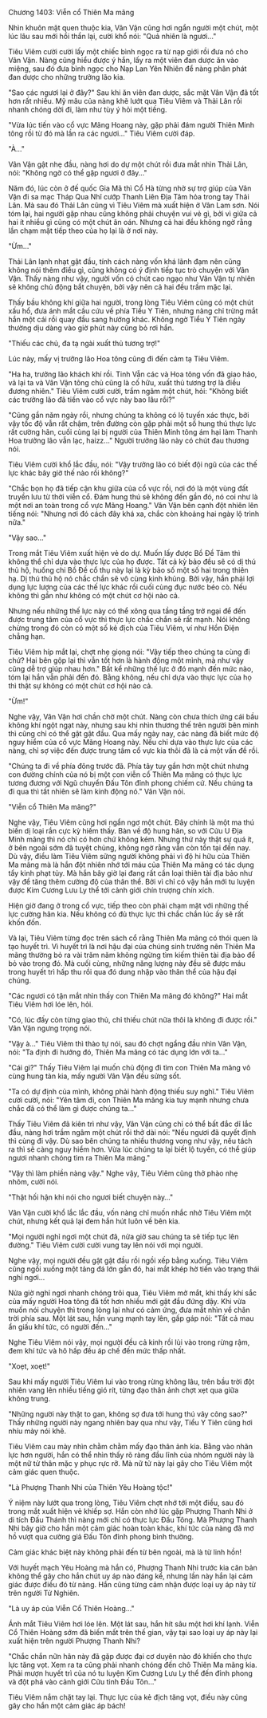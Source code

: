 




Chương 1403: Viễn cổ Thiên Ma mãng


Nhìn khuôn mặt quen thuộc kia, Vân Vận cũng hơi ngẩn người một chút, một lúc lâu sau mới hồi thần lại, cười khổ nói: "Quả nhiên là ngươi…"

Tiêu Viêm cười cười lấy một chiếc bình ngọc ra từ nạp giới rồi đưa nó cho Vân Vận. Nàng cũng hiểu được ý hắn, lấy ra một viên đan dược ăn vào miệng, sau đó đưa bình ngọc cho Nạp Lan Yên Nhiên để nàng phân phát đan dược cho những trưởng lão kia.

"Sao các ngươi lại ở đây?" Sau khi ăn viên đan dược, sắc mặt Vân Vận đã tốt hơn rất nhiều. Mỹ mâu của nàng khẽ lướt qua Tiêu Viêm và Thải Lân rồi nhanh chóng dời đi, làm như tùy ý hỏi một tiếng.

"Vừa lúc tiến vào cổ vực Mãng Hoang này, gặp phải đám người Thiên Minh tông rồi từ đó mà lần ra các ngươi…" Tiêu Viêm cười đáp.

"À…"

Vân Vận gật nhẹ đầu, nàng hơi do dự một chút rồi đưa mắt nhìn Thải Lân, nói: "Không ngờ có thể gặp ngươi ở đây…"

Năm đó, lúc còn ở đế quốc Gia Mã thì Cổ Hà từng nhờ sự trợ giúp của Vân Vận đi sa mạc Tháp Qua Nhĩ cướp Thanh Liên Địa Tâm hỏa trong tay Thải Lân. Mà sau đó Thải Lân cũng vì Tiêu Viêm mà xuất hiện ở Vân Lam sơn. Nói tóm lại, hai người gặp nhau cũng không phải chuyện vui vẻ gì, bởi vì giữa cả hai ít nhiều gì cũng có một chút ân oán. Nhưng cả hai đều không ngờ rằng lần chạm mặt tiếp theo của họ lại là ở nơi này.

"Ừm…"

Thải Lân lạnh nhạt gật đầu, tính cách nàng vốn khá lãnh đạm nên cũng không nói thêm điều gì, cũng không có ý định tiếp tục trò chuyện với Vân Vận. Thấy nàng như vậy, người vốn có chút cao ngạo như Vân Vận tự nhiên sẽ không chủ động bắt chuyện, bởi vậy nên cả hai đều trầm mặc lại.

Thấy bầu không khí giữa hai người, trong lòng Tiêu Viêm cũng có một chút xấu hổ, đưa ánh mắt cầu cứu về phía Tiểu Y Tiên, nhưng nàng chỉ trừng mắt hắn một cái rồi quay đầu sang hướng khác. Không ngờ Tiểu Y Tiên ngày thường dịu dàng vào giờ phút này cũng bỏ rơi hắn.

"Thiếu các chủ, đa tạ ngài xuất thủ tương trợ!"

Lúc này, mấy vị trưởng lão Hoa tông cũng đi đến cảm tạ Tiêu Viêm.

"Ha ha, trưởng lão khách khí rồi. Tinh Vẫn các và Hoa tông vốn đã giao hảo, vả lại ta và Vân Vận tông chủ cũng là cố hữu, xuất thủ tương trợ là điều đương nhiên." Tiêu Viêm cười cười, trầm ngâm một chút, hỏi: "Không biết các trưởng lão đã tiến vào cổ vực này bao lâu rồi?"

"Cũng gần năm ngày rồi, nhưng chúng ta không có lộ tuyến xác thực, bởi vậy tốc độ vẫn rất chậm, trên đường còn gặp phải một số hung thú thực lực rất cường hãn, cuối cùng lại bị người của Thiên Minh tông ám hại làm Thanh Hoa trưởng lão vẫn lạc, haizz…" Người trưởng lão này có chút đau thương nói.

Tiêu Viêm cười khổ lắc đầu, nói: "Vậy trưởng lão có biết đội ngũ của các thế lực khác bây giờ thế nào rồi không?"

"Chắc bọn họ đã tiếp cận khu giữa của cổ vực rồi, nơi đó là một vùng đất truyền lưu từ thời viễn cổ. Đám hung thú sẽ không đến gần đó, nó coi như là một nơi an toàn trong cổ vực Mãng Hoang." Vân Vận bên cạnh đột nhiên lên tiếng nói: "Nhưng nơi đó cách đây khá xa, chắc còn khoảng hai ngày lộ trình nữa."

"Vậy sao…"

Trong mắt Tiêu Viêm xuất hiện vẻ do dự. Muốn lấy được Bồ Đề Tâm thì không thể chỉ dựa vào thực lực của họ được. Tất cả kỳ bảo đều sẽ có dị thú thủ hộ, huống chi Bồ Đề cổ thụ này lại là kỳ bảo số một số hai trong thiên hạ. Dị thú thủ hộ nó chắc chắn sẽ vô cùng kinh khủng. Bởi vậy, hắn phải lợi dụng lực lượng của các thế lực khác rồi cuối cùng đục nước béo cò. Nếu không thì gần như không có một chút cơ hội nào cả.

Nhưng nếu những thế lực này có thể xông qua tầng tầng trở ngại để đến được trung tâm của cổ vực thì thực lực chắc chắn sẽ rất mạnh. Nói không chừng trong đó còn có một số kẻ địch của Tiêu Viêm, ví như Hồn Điện chẳng hạn.

Tiêu Viêm híp mắt lại, chợt nhẹ giọng nói: "Vậy tiếp theo chúng ta cùng đi chứ? Hai bên gộp lại thì vẫn tốt hơn là hành động một mình, mà như vậy cũng dễ trợ giúp nhau hơn." Bất kể những thế lực ở đó mạnh đến mức nào, tóm lại hắn vẫn phải đến đó. Bằng không, nếu chỉ dựa vào thực lực của họ thì thật sự không có một chút cơ hội nào cả.

"Ừm!"

Nghe vậy, Vân Vận hơi chần chờ một chút. Nàng còn chưa thích ứng cái bầu không khí ngột ngạt này, nhưng sau khi nhìn thương thế trên người bên mình thì cũng chỉ có thể gật gật đầu. Qua mấy ngày nay, các nàng đã biết mức độ nguy hiểm của cổ vực Mãng Hoang này. Nếu chỉ dựa vào thực lực của các nàng, chỉ sợ việc đến được trung tâm cổ vực kia thôi đã là cả một vấn đề rồi.

"Chúng ta đi về phía đông trước đã. Phía tây tuy gần hơn một chút nhưng con đường chính của nó bị một con viễn cổ Thiên Ma mãng có thực lực tương đương với Ngũ chuyển Đấu Tôn đỉnh phong chiếm cứ. Nếu chúng ta đi qua thì tất nhiên sẽ làm kinh động nó." Vân Vận nói.

"Viễn cổ Thiên Ma mãng?"

Nghe vậy, Tiêu Viêm cũng hơi ngẩn ngơ một chút. Đây chính là một ma thú biến dị loại rắn cực kỳ hiếm thấy. Bàn về độ hung hãn, so với Cửu U Địa Minh mãng thì nó chỉ có hơn chứ không kém. Nhưng thứ này thật sự quá ít, ở bên ngoài sớm đã tuyệt chủng, không ngờ rằng vẫn còn tồn tại đến nay. Dù vậy, điều làm Tiêu Viêm sững người không phải vì độ hi hữu của Thiên Ma mãng mà là hắn đột nhiên nhớ tới máu của Thiên Ma mãng có tác dụng tẩy kinh phạt tủy. Mà hắn bây giờ lại đang rất cần loại thiên tài địa bảo như vậy để tăng thêm cường độ của thân thể. Bởi vì chỉ có vậy hắn mới tu luyện được Kim Cương Lưu Ly thể tới cảnh giới chín trượng chín xích.

Hiện giờ đang ở trong cổ vực, tiếp theo còn phải chạm mặt với những thế lực cường hãn kia. Nếu không có đủ thực lực thì chắc chắn lúc ấy sẽ rất khốn đốn.

Vả lại, Tiêu Viêm từng đọc trên sách cổ rằng Thiên Ma mãng có thói quen là tạo huyết trì. Vì huyết trì là nơi hậu đại của chúng sinh trưởng nên Thiên Ma mãng thường bỏ ra vài trăm năm không ngừng tìm kiếm thiên tài địa bảo để bỏ vào trong đó. Mà cuối cùng, những năng lượng này đều sẽ được máu trong huyết trì hấp thu rồi qua đó dung nhập vào thân thể của hậu đại chúng.

"Các ngươi có tận mắt nhìn thấy con Thiên Ma mãng đó không?" Hai mắt Tiêu Viêm hơi lóe lên, hỏi.

"Có, lúc đấy còn từng giao thủ, chỉ thiếu chút nữa thôi là không đi được rồi." Vân Vận ngưng trọng nói.

"Vậy à…" Tiêu Viêm thì thào tự nói, sau đó chợt ngẩng đầu nhìn Vân Vận, nói: "Ta định đi hướng đó, Thiên Ma mãng có tác dụng lớn với ta…"

"Cái gì?" Thấy Tiêu Viêm lại muốn chủ động đi tìm con Thiên Ma mãng vô cùng hung tàn kia, mấy người Vân Vận đều sửng sốt.

"Ta có dự định của mình, không phải hành động thiếu suy nghĩ." Tiêu Viêm cười cười, nói: "Yên tâm đi, con Thiên Ma mãng kia tuy mạnh nhưng chưa chắc đã có thể làm gì được chúng ta…"

Thấy Tiêu Viêm đã kiên trì như vậy, Vân Vận cũng chỉ có thể bất đắc dĩ lắc đầu, nàng hơi trầm ngâm một chút rồi thở dài nói: "Nếu ngươi đã quyết định thì cùng đi vậy. Dù sao bên chúng ta nhiều thương vong như vậy, nếu tách ra thì sẽ càng nguy hiểm hơn. Vừa lúc chúng ta lại biết lộ tuyến, có thể giúp ngươi nhanh chóng tìm ra Thiên Ma mãng."

"Vậy thì làm phiền nàng vậy." Nghe vậy, Tiêu Viêm cũng thở phào nhẹ nhõm, cười nói.

"Thật hối hận khi nói cho ngươi biết chuyện này…"

Vân Vận cười khổ lắc lắc đầu, vốn nàng chỉ muốn nhắc nhở Tiêu Viêm một chút, nhưng kết quả lại đem hắn hút luôn về bên kia.

"Mọi người nghỉ ngơi một chút đã, nửa giờ sau chúng ta sẽ tiếp tục lên đường." Tiêu Viêm cười cười vung tay lên nói với mọi người.

Nghe vậy, mọi người đều gật gật đầu rồi ngồi xếp bằng xuống. Tiêu Viêm cũng ngồi xuống một tảng đá lớn gần đó, hai mắt khép hờ tiến vào trạng thái nghỉ ngơi…

Nửa giờ nghỉ ngơi nhanh chóng trôi qua, Tiêu Viêm mở mắt, khi thấy khí sắc của mấy người Hoa tông đã tốt hơn nhiều mới gật đầu đứng dậy. Khi vừa muốn nói chuyện thì trong lòng lại như có cảm ứng, đưa mắt nhìn về chân trời phía sau. Một lát sau, hắn vung mạnh tay lên, gấp gáp nói: "Tất cả mau ẩn giấu khí tức, có người đến…"

Nghe Tiêu Viêm nói vậy, mọi người đều cả kinh rồi lùi vào trong rừng rậm, đem khí tức và hô hấp đều áp chế đến mức thấp nhất.

"Xoẹt, xoẹt!"

Sau khi mấy người Tiêu Viêm lui vào trong rừng không lâu, trên bầu trời đột nhiên vang lên nhiều tiếng gió rít, từng đạo thân ảnh chợt xẹt qua giữa không trung.

"Những người này thật to gan, không sợ đưa tới hung thú vây công sao?" Thấy những người này ngang nhiên bay qua như vậy, Tiểu Y Tiên cũng hơi nhíu mày nói khẽ.

Tiêu Viêm cau mày nhìn chằm chằm mấy đạo thân ảnh kia. Bằng vào nhãn lực hơn người, hắn có thể nhìn thấy rõ ràng đầu lĩnh của nhóm người này là một nữ tử thân mặc y phục rực rỡ. Mà nữ tử này lại gây cho Tiêu Viêm một cảm giác quen thuộc.

"Là Phượng Thanh Nhi của Thiên Yêu Hoàng tộc!"

Ý niệm này lướt qua trong lòng, Tiêu Viêm chợt nhớ tới một điều, sau đó trong mắt xuất hiện vẻ khiếp sợ. Hắn còn nhớ lúc gặp Phượng Thanh Nhi ở di tích Đấu Thánh thì nàng mới chỉ có thực lực Đấu Tông. Mà Phượng Thanh Nhi bây giờ cho hắn một cảm giác hoàn toàn khác, khí tức của nàng đã mơ hồ vượt qua cường giả Đấu Tôn đỉnh phong bình thường.

Cảm giác khác biệt này không phải đến từ bên ngoài, mà là từ linh hồn!

Với huyết mạch Yêu Hoàng mà hắn có, Phượng Thanh Nhi trước kia căn bản không thể gây cho hắn chút uy áp nào đáng kể, nhưng lần này hắn lại cảm giác được điều đó từ nàng. Hắn cũng từng cảm nhận được loại uy áp này từ trên người Tử Nghiên.

"Là uy áp của Viễn Cổ Thiên Hoàng…"

Ánh mắt Tiêu Viêm hơi lóe lên. Một lát sau, hắn hít sâu một hơi khí lạnh. Viễn Cổ Thiên Hoàng sớm đã biến mất trên thế gian, vậy tại sao loại uy áp này lại xuất hiện trên người Phượng Thanh Nhi?

"Chắc chắn nữn hân này đã gặp được đại cơ duyên nào đó khiến cho thực lực tăng vọt. Xem ra ta cũng phải nhanh chóng đến chô Thiên Ma mãng kia. Phải mượn huyết trì của nó tu luyện Kim Cương Lưu Ly thể đến đỉnh phong và đột phá vào cảnh giới Cửu tinh Đấu Tôn…"

Tiêu Viêm nắm chặt tay lại. Thực lực của kẻ địch tăng vọt, điều này cũng gây cho hắn một cảm giác áp bách!




